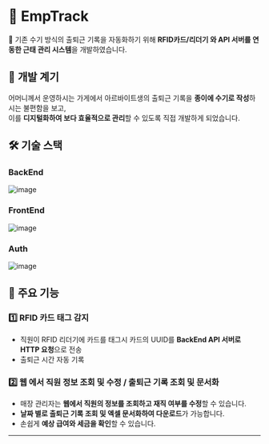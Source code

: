 # 🏢 EmpTrack 

🚀 기존 수기 방식의 출퇴근 기록을 자동화하기 위해 **RFID카드/리더기 와 API 서버를 연동한 근태 관리 시스템**을 개발하였습니다.  

## 🎯 개발 계기  
어머니께서 운영하시는 가게에서 아르바이트생의 출퇴근 기록을 **종이에 수기로 작성**하시는 불편함을 보고,  
이를 **디지털화하여 보다 효율적으로 관리**할 수 있도록 직접 개발하게 되었습니다.  

## 🛠 기술 스택  
### BackEnd
![image](https://github.com/user-attachments/assets/141eda4f-4c22-4691-a2ad-704a045e5888)


### FrontEnd
![image](https://github.com/user-attachments/assets/8a70b638-c9cf-473f-bdbf-b57ea282f773)

### Auth
![image](https://github.com/user-attachments/assets/95de8573-15e7-43bd-bca5-9832c2614d94)


## 📌 주요 기능  

### **1️⃣ RFID 카드 태그 감지**
- 직원이 RFID 리더기에 카드를 태그시 카드의 UUID를 **BackEnd API 서버로 HTTP 요청**으로 전송
- 출퇴근 시간 자동 기록

### **2️⃣ 웹 에서 직원 정보 조회 및 수정 / 출퇴근 기록 조회 및 문서화**
- 매장 관리자는 **웹에서 직원의 정보를 조회하고 재직 여부를 수정**할 수 있습니다.
- **날짜 별로 출퇴근 기록 조회 및 엑셀 문서화하여 다운로드**가 가능합니다.
- 손쉽게 **예상 급여와 세금을 확인**할 수 있습니다.

---
